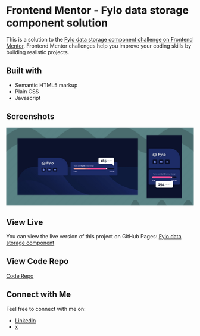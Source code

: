 # Frontend Mentor - Fylo data storage component solution

This is a solution to the [Fylo data storage component challenge on Frontend Mentor](https://www.frontendmentor.io/challenges/fylo-data-storage-component-1dZPRbV5n). Frontend Mentor challenges help you improve your coding skills by building realistic projects. 

## Built with

- Semantic HTML5 markup
- Plain CSS
- Javascript

## Screenshots

![Screenshot](img/screenshot.png)

## View Live

You can view the live version of this project on GitHub Pages: [Fylo data storage component](https://iamupo.github.io/FrontendMentor-Solutions/fylo-data-storage-component/)

## View Code Repo

[Code Repo](https://github.com/IamUPO/FrontendMentor-Solutions/tree/main/fylo-data-storage-component/)

## Connect with Me

Feel free to connect with me on:

- [LinkedIn](https://www.linkedin.com/in/iamupo/)
- [x](https://www.x.com/iamupo/)
